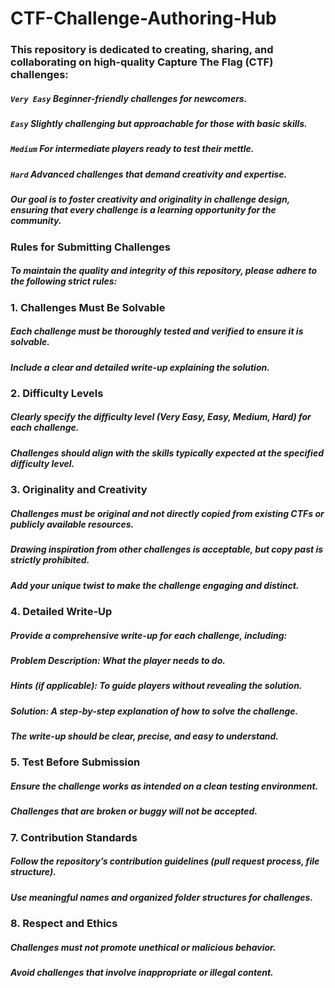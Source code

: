 # CTF-Challenge-Authoring-Hub

### This repository is dedicated to creating, sharing, and collaborating on high-quality Capture The Flag (CTF) challenges:

##### ``Very Easy`` Beginner-friendly challenges for newcomers.
##### ``Easy`` Slightly challenging but approachable for those with basic skills.
##### ``Medium`` For intermediate players ready to test their mettle.
##### ``Hard`` Advanced challenges that demand creativity and expertise.

##### Our goal is to foster creativity and originality in challenge design, ensuring that every challenge is a learning opportunity for the community.

### Rules for Submitting Challenges

##### To maintain the quality and integrity of this repository, please adhere to the following strict rules:

### 1. Challenges Must Be Solvable
##### Each challenge must be thoroughly tested and verified to ensure it is solvable.
##### Include a clear and detailed write-up explaining the solution.

### 2. Difficulty Levels
##### Clearly specify the difficulty level (Very Easy, Easy, Medium, Hard) for each challenge.
##### Challenges should align with the skills typically expected at the specified difficulty level.

### 3. Originality and Creativity
##### Challenges must be original and not directly copied from existing CTFs or publicly available resources.
##### Drawing inspiration from other challenges is acceptable, but copy past is strictly prohibited.
##### Add your unique twist to make the challenge engaging and distinct.

### 4. Detailed Write-Up
##### Provide a comprehensive write-up for each challenge, including:
##### Problem Description: What the player needs to do.
##### Hints (if applicable): To guide players without revealing the solution.
##### Solution: A step-by-step explanation of how to solve the challenge.
##### The write-up should be clear, precise, and easy to understand.

### 5. Test Before Submission
##### Ensure the challenge works as intended on a clean testing environment.
##### Challenges that are broken or buggy will not be accepted.

### 7. Contribution Standards
##### Follow the repository’s contribution guidelines (pull request process, file structure).
##### Use meaningful names and organized folder structures for challenges.

### 8. Respect and Ethics
##### Challenges must not promote unethical or malicious behavior.
##### Avoid challenges that involve inappropriate or illegal content.

